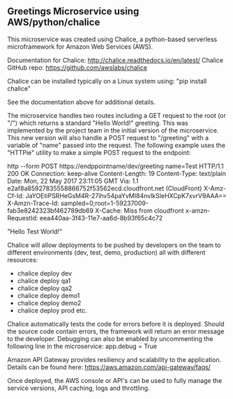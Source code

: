 ## Greetings Microservice using AWS/python/chalice

This microservice was created using Chalice, a python-based serverless microframework for Amazon Web Services (AWS).

Documentation for Chalice:
http://chalice.readthedocs.io/en/latest/
Chalice GitHub repo:
https://github.com/awslabs/chalice

Chalice can be installed typically on a Linux system using:
"pip install chalice"

See the documentation above for additional details.

The microservice handles two routes including a GET request to the root (or "/") which returns a standard "Hello World!" greeting. This was implemented by the project team in the initial version of the microservice.
This new version will also handle a POST request to "/greeting" with a variable of "name" passed into the request. The following example uses the "HTTPie" utility to make a simple POST request to the endpoint:

http --form POST https://endppointname/dev/greeting name=Test
HTTP/1.1 200 OK
Connection: keep-alive
Content-Length: 19
Content-Type: text/plain
Date: Mon, 22 May 2017 23:11:05 GMT
Via: 1.1 e2af8a85927835558866752f53562ecd.cloudfront.net (CloudFront)
X-Amz-Cf-Id: JaYOEtiPSRHeGsM4R-27ihv54paYvMI84nvlkSIeHXCpK7xvrV9AAA==
X-Amzn-Trace-Id: sampled=0;root=1-59237009-fab3e8242323bf462789db69
X-Cache: Miss from cloudfront
x-amzn-RequestId: eea440aa-3f43-11e7-aa6d-8b93f65c4c72

"Hello Test World!"


Chalice will allow deployments to be pushed by developers on the team to different environments (dev, test, demo, production) all with different resources:

* chalice deploy dev
* chalice deploy qa1
* chalice deploy qa2
* chalice deploy demo1
* chalice deploy demo2
* chalice deploy prod
etc.

Chalice automatically tests the code for errors before it is deployed. Should the source code contain errors, the framework will return an error message to the developer. Debugging can also be enabled by uncommenting the following line in the microservice:
app.debug = True

Amazon API Gateway provides resiliency and scalability to the application. Details can be found here:
https://aws.amazon.com/api-gateway/faqs/

Once deployed, the AWS console or API's can be used to fully manage the service versions, API caching, logs and throttling.
